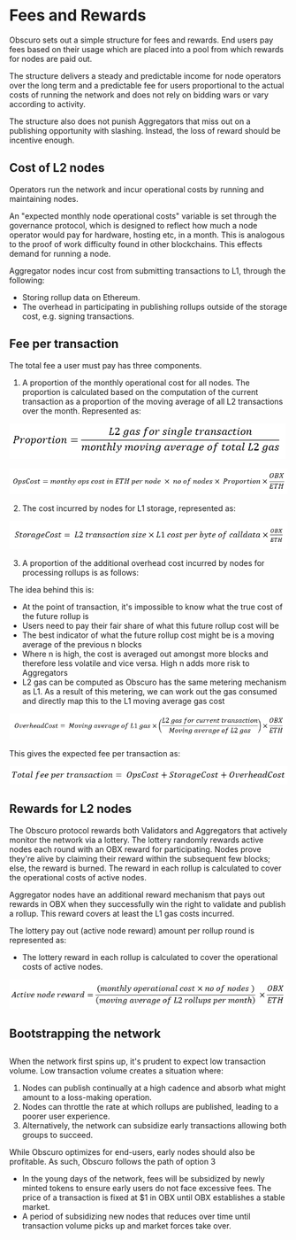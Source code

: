 # Fees and Rewards

Obscuro sets out a simple structure for fees and rewards. End users pay fees based on their usage which are placed into a pool from which rewards for nodes are paid out.

The structure delivers a steady and predictable income for node operators over the long term and a predictable fee for users proportional to the actual costs of running the network and does not rely on bidding wars or vary according to activity.

The structure also does not punish Aggregators that miss out on a publishing opportunity with slashing. Instead, the loss of reward should be incentive enough.

## Cost of L2 nodes

Operators run the network and incur operational costs by running and maintaining nodes.

An "expected monthly node operational costs" variable is set through the governance protocol, which is designed to reflect how much a node operator would pay for hardware, hosting etc, in a month. This is analogous to the proof of work difficulty found in other blockchains. This effects demand for running a node.

Aggregator nodes incur cost from submitting transactions to L1, through the following:

- Storing rollup data on Ethereum.
- The overhead in participating in publishing rollups outside of the storage cost, e.g. signing transactions.

## Fee per transaction

The total fee a user must pay has three components.

1. A proportion of the monthly operational cost for all nodes. The proportion is calculated based on the computation of the current transaction as a proportion of the moving average of all L2 transactions over the month. Represented as:

![equation_1.png](images/equation_1.png)

![equation_2.png](images/equation_2.png)

2. The cost incurred by nodes for L1 storage, represented as:

![equation_3.png](images/equation_3.png)

3. A proportion of the additional overhead cost incurred by nodes for processing rollups is as follows:

The idea behind this is:

- At the point of transaction, it&#39;s impossible to know what the true cost of the future rollup is
- Users need to pay their fair share of what this future rollup cost will be
- The best indicator of what the future rollup cost might be is a moving average of the previous n blocks
- Where n is high, the cost is averaged out amongst more blocks and therefore less volatile and vice versa. High n adds more risk to Aggregators
- L2 gas can be computed as Obscuro has the same metering mechanism as L1. As a result of this metering, we can work out the gas consumed and directly map this to the L1 moving average gas cost

![equation_4.png](images/equation_4.png)

This gives the expected fee per transaction as:

![equation_5.png](images/equation_5.png)

##

## Rewards for L2 nodes

The Obscuro protocol rewards both Validators and Aggregators that actively monitor the network via a lottery. The lottery randomly rewards active nodes each round with an OBX reward for participating. Nodes prove they&#39;re alive by claiming their reward within the subsequent few blocks; else, the reward is burned. The reward in each rollup is calculated to cover the operational costs of active nodes.

Aggregator nodes have an additional reward mechanism that pays out rewards in OBX when they successfully win the right to validate and publish a rollup. This reward covers at least the L1 gas costs incurred.

The lottery pay out (active node reward) amount per rollup round is represented as:

- The lottery reward in each rollup is calculated to cover the operational costs of active nodes.

![equation_6.png](images/equation_6.png)

## Bootstrapping the network

##

When the network first spins up, it&#39;s prudent to expect low transaction volume. Low transaction volume creates a situation where:

1. Nodes can publish continually at a high cadence and absorb what might amount to a loss-making operation.
2. Nodes can throttle the rate at which rollups are published, leading to a poorer user experience.
3. Alternatively, the network can subsidize early transactions allowing both groups to succeed.

While Obscuro optimizes for end-users, early nodes should also be profitable. As such, Obscuro follows the path of option 3

- In the young days of the network, fees will be subsidized by newly minted tokens to ensure early users do not face excessive fees. The price of a transaction is fixed at $1 in OBX until OBX establishes a stable market.
- A period of subsidizing new nodes that reduces over time until transaction volume picks up and market forces take over.
